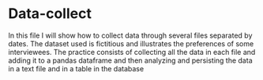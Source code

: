 # Data-collect
In this file I will show how to collect data through several files separated by dates. The dataset used is fictitious and illustrates the preferences of some interviewees.
The practice consists of collecting all the data in each file and adding it to a pandas dataframe and then analyzing and persisting the data in a text file and in a table in the database
